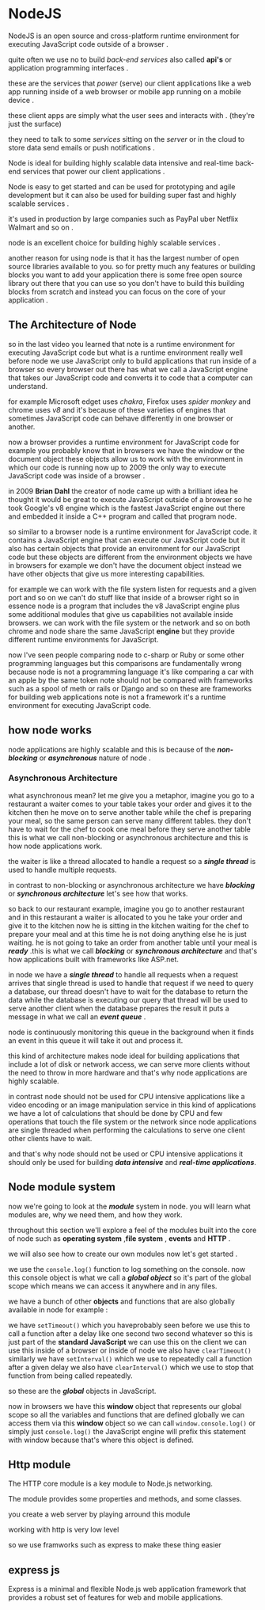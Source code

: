 # NodeJS

NodeJS is an open source and cross-platform runtime environment for executing JavaScript code outside of a browser .

quite often we use no to build *back-end services* also called **api's** or application programming interfaces .

these are the services that *power* (serve) our client
applications like a web app running
inside of a web browser or mobile app
running on a mobile device .

these client apps are simply what the user sees and
interacts with . (they're just the surface)

they need to talk to some *services* sitting on the *server* or in the cloud to store data send emails or push notifications .

Node is ideal for building highly scalable data intensive and real-time back-end services that power our client
applications .

Node is easy to get started and can be used for prototyping and agile development but it can also be used for building super fast and highly scalable services .

it's used in production by large companies such as PayPal uber Netflix Walmart and so on .

node is an excellent choice for building highly scalable services .

another reason for using node is that it has the largest number of open source libraries available to you.
so for pretty much any features or building blocks you want to add your application there is some free open source library out there that you can use so you don't have to build this building blocks from scratch and instead you can focus on the core of your application .

## The Architecture of Node

so in the last video you learned that
note is a runtime environment for
executing JavaScript code but what is a
runtime environment really well before
node we use JavaScript only to build
applications that run inside of a
browser so every browser out there has
what we call a JavaScript engine that
takes our JavaScript code and converts
it to code that a computer can
understand.

for example Microsoft edget
uses *chakra*, Firefox uses *spider monkey*
and chrome uses *v8* and it's because of
these varieties of engines that
sometimes JavaScript code can behave
differently in one browser or another.

now a browser provides a runtime
environment for JavaScript code for
example you probably know that in
browsers we have the window or the
document object these objects allow us
to work with the environment in which
our code is running now up to 2009 the
only way to execute JavaScript code was
inside of a browser .

in 2009 **Brian Dahl** the creator of node came up
with a brilliant idea he thought it would be great to execute JavaScript outside of a browser so he took Google's
v8 engine which is the fastest JavaScript engine out there and embedded it inside a C++ program and called that
program node.

so similar to a browser node is a runtime environment for
JavaScript code.
it contains a JavaScript engine that can execute our JavaScript code but it also has certain objects
that provide an environment for our JavaScript code but these objects are different from the environment objects
we have in browsers for example we don't
have the document object instead we have
other objects that give us more
interesting capabilities.

for example we can work with the file system listen for requests and a given port and so on we
can't do stuff like that inside of a
browser right so in essence node is a
program that includes the v8 JavaScript
engine plus some additional modules that
give us capabilities not available
inside browsers. we can work with the file
system or the network and so on both
chrome and node share the same
JavaScript **engine** but they provide
different runtime environments for
JavaScript.

now I've seen people comparing node to c-sharp or Ruby or some other programming languages but this
comparisons are fundamentally wrong
because node is not a programming
language it's like comparing a car with
an apple by the same token note should
not be compared with frameworks such as
a spool of meth or rails or Django and
so on these are frameworks for building
web applications note is not a framework
it's a runtime environment for executing
JavaScript code.

## how node works

node applications are highly scalable and
this is because of the ***non-blocking*** or
***asynchronous*** nature of node .

### Asynchronous Architecture

what asynchronous mean?
let me give you a metaphor, imagine you go to a restaurant
a waiter comes to your table takes your order and gives it to the kitchen then he move on to serve another table while the chef is preparing your meal, so the same person can serve many different tables. they don't have to wait for the chef to cook one meal before they serve another table this is what we call
non-blocking or asynchronous architecture and this is how node
applications work.

the waiter is like a thread allocated to handle a request so a ***single thread*** is used to handle multiple requests.

in contrast to non-blocking or asynchronous architecture we have ***blocking*** or ***synchronous architecture***
let's see how that works.

so back to our restaurant example, imagine you go to
another restaurant and in this restaurant a waiter is allocated to you he take your order and give it to the kitchen now he is sitting in the kitchen waiting for the chef to prepare your meal and at this time he is not doing anything else he is just waiting. he is not going to take an order from
another table until your meal is ***ready*** .this is what we call ***blocking*** or ***synchronous architecture*** and that's how applications built with frameworks like
ASP.net.

in node we have a ***single thread*** to handle all requests when a request arrives that single thread is used to handle that request if we need to query a database, our thread doesn't have to wait for the database to return the data
while the database is executing our query that thread will be used to serve another client when the database
prepares the result it puts a message in what we call an ***event queue*** .

node is continuously monitoring this queue in the background
when it finds an event in this queue it will take it out and process it.

this kind of architecture makes node ideal for building applications that include a lot of disk or network access, we can serve more clients without the need to
throw in more hardware and that's why node applications are highly scalable.

in contrast node should not be used for CPU intensive applications like a video encoding or an image manipulation
service in this kind of applications we have a lot of calculations that should be done by CPU and few operations that
touch the file system or the network since node applications are single threaded when performing the calculations to serve one client other clients have to wait.

and that's why node should not be used or CPU intensive
applications it should only be used for building ***data intensive*** and ***real-time applications***.

## Node module system

now  we're going to look at the ***module*** system in node. you will learn what modules are, why we need them, and
how they work.

throughout this section we'll explore a feel of the modules built into the core of node such as **operating system** ,**file system** , **events** and **HTTP** .

we  will also see how to create our own modules now let's get started .

we use the ```console.log()``` function to log something on the console. now this console object is what we call a ***global object*** so it's part of the global scope which means we can access it anywhere and in any files.

we have a bunch of other **objects** and functions that are also globally available in node for example :

we have ```setTimeout()``` which you haveprobably seen before we use this to call a function after a delay like one second two second whatever so this is just part of the **standard JavaScript** we can use this on the client we can use this
inside of a browser or inside of node we also have ```clearTimeout()``` similarly we have ```setInterval()``` which we use to repeatedly call a function after a given delay we also have ```clearInterval()``` which we use to stop that
function from being called repeatedly.

so these are the ***global*** objects in JavaScript.

now in browsers we have this **window** object that represents our global scope so all the variables and functions that are defined globally we can access them via this **window** object so we can call ```window.console.log()``` or simply just
```console.log()``` the JavaScript engine will prefix this statement with window because that's where this object is defined.

## Http module 

The HTTP core module is a key module to Node.js networking.

The module provides some properties and methods, and some classes.

you create a web server by playing arround this module 

working with http is very low level 

so we use framworks such as express to make these thing easier

## express js

Express is a minimal and flexible Node.js web application framework that provides a robust set of features for web and mobile applications.
